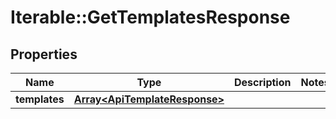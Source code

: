 # Iterable::GetTemplatesResponse

## Properties
Name | Type | Description | Notes
------------ | ------------- | ------------- | -------------
**templates** | [**Array&lt;ApiTemplateResponse&gt;**](ApiTemplateResponse.md) |  | 

